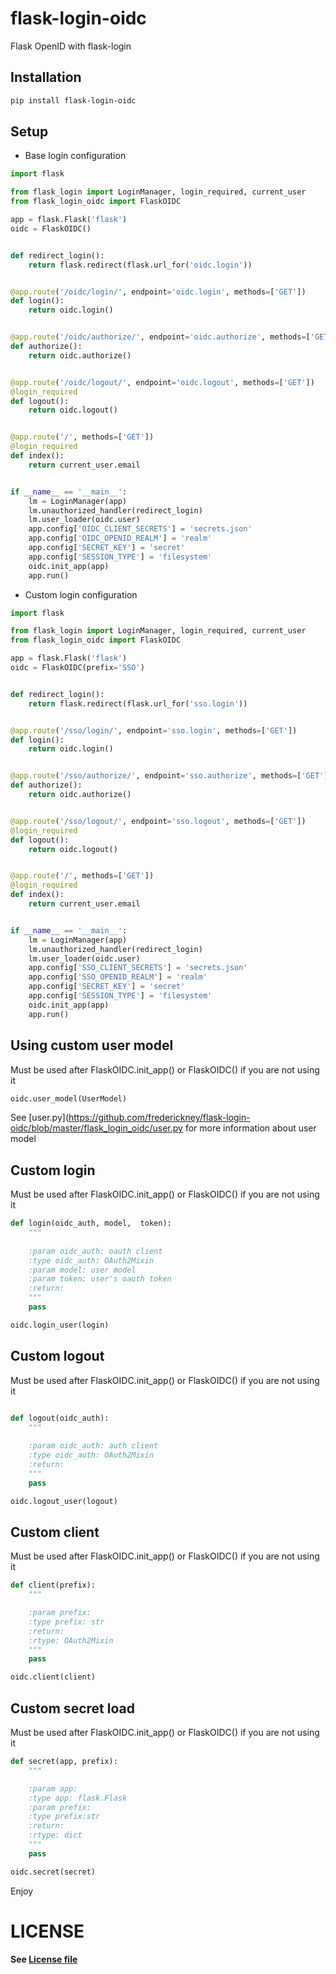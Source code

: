 # flask-login-oidc
Flask OpenID with flask-login

## Installation

```bash
pip install flask-login-oidc
```

## Setup

- Base login configuration

```python 
import flask

from flask_login import LoginManager, login_required, current_user
from flask_login_oidc import FlaskOIDC

app = flask.Flask('flask')
oidc = FlaskOIDC()


def redirect_login():
    return flask.redirect(flask.url_for('oidc.login'))


@app.route('/oidc/login/', endpoint='oidc.login', methods=['GET'])
def login():
    return oidc.login()


@app.route('/oidc/authorize/', endpoint='oidc.authorize', methods=['GET'])
def authorize():
    return oidc.authorize()


@app.route('/oidc/logout/', endpoint='oidc.logout', methods=['GET'])
@login_required
def logout():
    return oidc.logout()


@app.route('/', methods=['GET'])
@login_required
def index():
    return current_user.email


if __name__ == '__main__':
    lm = LoginManager(app)
    lm.unauthorized_handler(redirect_login)
    lm.user_loader(oidc.user)
    app.config['OIDC_CLIENT_SECRETS'] = 'secrets.json'
    app.config['OIDC_OPENID_REALM'] = 'realm'
    app.config['SECRET_KEY'] = 'secret'
    app.config['SESSION_TYPE'] = 'filesystem'
    oidc.init_app(app)
    app.run()

```

- Custom login configuration

```python
import flask

from flask_login import LoginManager, login_required, current_user
from flask_login_oidc import FlaskOIDC

app = flask.Flask('flask')
oidc = FlaskOIDC(prefix='SSO')


def redirect_login():
    return flask.redirect(flask.url_for('sso.login'))


@app.route('/sso/login/', endpoint='sso.login', methods=['GET'])
def login():
    return oidc.login()


@app.route('/sso/authorize/', endpoint='sso.authorize', methods=['GET'])
def authorize():
    return oidc.authorize()


@app.route('/sso/logout/', endpoint='sso.logout', methods=['GET'])
@login_required
def logout():
    return oidc.logout()


@app.route('/', methods=['GET'])
@login_required
def index():
    return current_user.email


if __name__ == '__main__':
    lm = LoginManager(app)
    lm.unauthorized_handler(redirect_login)
    lm.user_loader(oidc.user)
    app.config['SSO_CLIENT_SECRETS'] = 'secrets.json'
    app.config['SSO_OPENID_REALM'] = 'realm'
    app.config['SECRET_KEY'] = 'secret'
    app.config['SESSION_TYPE'] = 'filesystem'
    oidc.init_app(app)
    app.run()
```

## Using custom user model

Must be used after FlaskOIDC.init_app() or FlaskOIDC() if you are not using it

```python
oidc.user_model(UserModel)
```

See [user.py](https://github.com/frederickney/flask-login-oidc/blob/master/flask_login_oidc/user.py for more information about user model

## Custom login

Must be used after FlaskOIDC.init_app() or FlaskOIDC() if you are not using it

```python
def login(oidc_auth, model,  token):
    """
    
    :param oidc_auth: oauth client
    :type oidc_auth: OAuth2Mixin
    :param model: user model
    :param token: user's oauth token
    :return: 
    """
    pass

oidc.login_user(login)
```

## Custom logout

Must be used after FlaskOIDC.init_app() or FlaskOIDC() if you are not using it

```python

def logout(oidc_auth):
    """
    
    :param oidc_auth: auth client
    :type oidc_auth: OAuth2Mixin
    :return: 
    """
    pass

oidc.logout_user(logout)
```

## Custom client

Must be used after FlaskOIDC.init_app() or FlaskOIDC() if you are not using it

```python
def client(prefix):
    """

    :param prefix:
    :type prefix: str
    :return:
    :rtype: OAuth2Mixin
    """
    pass

oidc.client(client)
```

## Custom secret load

Must be used after FlaskOIDC.init_app() or FlaskOIDC() if you are not using it

```python
def secret(app, prefix):
    """

    :param app:
    :type app: flask.Flask
    :param prefix:
    :type prefix:str
    :return:
    :rtype: dict
    """
    pass

oidc.secret(secret)
```

Enjoy

# LICENSE

#### See [License file](LICENSE)
